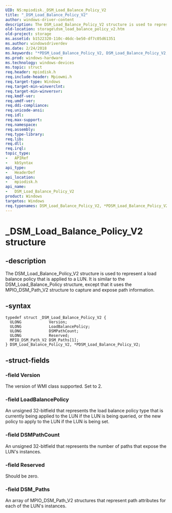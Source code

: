 ```yaml
---
UID: NS:mpiodisk._DSM_Load_Balance_Policy_V2
title: "_DSM_Load_Balance_Policy_V2"
author: windows-driver-content
description: The DSM_Load_Balance_Policy_V2 structure is used to represent a load balance policy that is applied to a LUN.
old-location: storage\dsm_load_balance_policy_v2.htm
old-project: storage
ms.assetid: b1522320-110c-46dc-be50-df7c05d61351
ms.author: windowsdriverdev
ms.date: 2/24/2018
ms.keywords: "*PDSM_Load_Balance_Policy_V2, DSM_Load_Balance_Policy_V2, DSM_Load_Balance_Policy_V2 structure [Storage Devices], PDSM_Load_Balance_Policy_V2, PDSM_Load_Balance_Policy_V2 structure pointer [Storage Devices], _DSM_Load_Balance_Policy_V2, mpiodisk/DSM_Load_Balance_Policy_V2, mpiodisk/PDSM_Load_Balance_Policy_V2, storage.dsm_load_balance_policy_v2, structs-scsibus_f53c7618-49ab-452b-97e7-402d9392a419.xml"
ms.prod: windows-hardware
ms.technology: windows-devices
ms.topic: struct
req.header: mpiodisk.h
req.include-header: Mpiowmi.h
req.target-type: Windows
req.target-min-winverclnt: 
req.target-min-winversvr: 
req.kmdf-ver: 
req.umdf-ver: 
req.ddi-compliance: 
req.unicode-ansi: 
req.idl: 
req.max-support: 
req.namespace: 
req.assembly: 
req.type-library: 
req.lib: 
req.dll: 
req.irql: 
topic_type:
-	APIRef
-	kbSyntax
api_type:
-	HeaderDef
api_location:
-	mpiodisk.h
api_name:
-	DSM_Load_Balance_Policy_V2
product: Windows
targetos: Windows
req.typenames: DSM_Load_Balance_Policy_V2, *PDSM_Load_Balance_Policy_V2
---
```


# _DSM_Load_Balance_Policy_V2 structure


## -description


The DSM_Load_Balance_Policy_V2 structure is used to represent a load balance policy that is applied to a LUN. It is similar to the DSM_Load_Balance_Policy structure, except that it uses the MPIO_DSM_Path_V2 structure to capture and expose path information.


## -syntax


````
typedef struct _DSM_Load_Balance_Policy_V2 {
  ULONG            Version;
  ULONG            LoadBalancePolicy;
  ULONG            DSMPathCount;
  ULONG            Reserved;
  MPIO_DSM_Path_V2 DSM_Paths[1];
} DSM_Load_Balance_Policy_V2, *PDSM_Load_Balance_Policy_V2;
````


## -struct-fields




### -field Version

The version of WMI class supported. Set to 2.


### -field LoadBalancePolicy

An unsigned 32-bitfield that represents the load balance policy type that is currently being applied to the LUN if the LUN is being queried, or the new policy to apply to the LUN if the LUN is being set.


### -field DSMPathCount

An unsigned 32-bitfield that represents the number of paths that expose the LUN's instances.


### -field Reserved

Should be zero.


### -field DSM_Paths

An array of MPIO_DSM_Path_V2 structures that represent path attributes for each of the LUN's instances.

